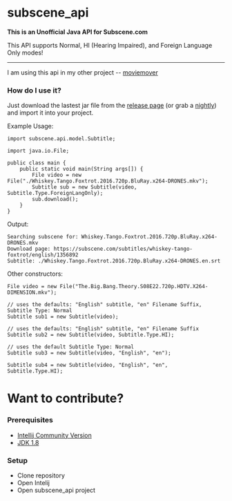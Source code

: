 # subscene_api
**This is an Unofficial Java API for Subscene.com** 

This API supports Normal, HI (Hearing Impaired), and Foreign Language Only modes!

---

I am using this api in my other project -- [moviemover](https://github.com/jangelsb/moviemover)

### How do I use it? ###
Just download the lastest jar file from the [release page](https://github.com/jangelsb/subscene_api/releases) (or grab a [nightly](https://github.com/jangelsb/subscene_api/tree/master/out/artifacts/subscene_api_jar)) and import it into your project.

Example Usage:
```
import subscene.api.model.Subtitle;

import java.io.File;

public class main {
    public static void main(String args[]) {
        File video = new File("./Whiskey.Tango.Foxtrot.2016.720p.BluRay.x264-DRONES.mkv");
        Subtitle sub = new Subtitle(video, Subtitle.Type.ForeignLangOnly);
        sub.download();
    }
}
```
Output:
``` 
Searching subscene for: Whiskey.Tango.Foxtrot.2016.720p.BluRay.x264-DRONES.mkv
Download page: https://subscene.com/subtitles/whiskey-tango-foxtrot/english/1356892
Subtitle: ./Whiskey.Tango.Foxtrot.2016.720p.BluRay.x264-DRONES.en.srt
```

Other constructors:
```
File video = new File("The.Big.Bang.Theory.S08E22.720p.HDTV.X264-DIMENSION.mkv");

// uses the defaults: "English" subtitle, "en" Filename Suffix, Subtitle Type: Normal
Subtitle sub1 = new Subtitle(video);

// uses the defaults: "English" subtitle, "en" Filename Suffix
Subtitle sub2 = new Subtitle(video, Subtitle.Type.HI);

// uses the default Subtitle Type: Normal
Subtitle sub3 = new Subtitle(video, "English", "en");

Subtitle sub4 = new Subtitle(video, "English", "en", Subtitle.Type.HI);
```

# Want to contribute? #

### Prerequisites ###
* [Intellij Community Version](https://www.jetbrains.com/idea/download/)
* [JDK 1.8](http://www.oracle.com/technetwork/java/javase/downloads/jdk8-downloads-2133151.html)

### Setup ###

* Clone repository
* Open Intelij
* Open subscene_api project


